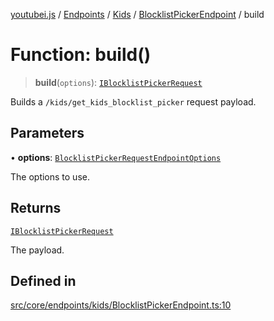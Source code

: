 [youtubei.js](../../../../../../../README.md) / [Endpoints](../../../../../README.md) / [Kids](../../../README.md) / [BlocklistPickerEndpoint](../README.md) / build

# Function: build()

> **build**(`options`): [`IBlocklistPickerRequest`](../../../../../../Types/type-aliases/IBlocklistPickerRequest.md)

Builds a `/kids/get_kids_blocklist_picker` request payload.

## Parameters

• **options**: [`BlocklistPickerRequestEndpointOptions`](../../../../../../Types/type-aliases/BlocklistPickerRequestEndpointOptions.md)

The options to use.

## Returns

[`IBlocklistPickerRequest`](../../../../../../Types/type-aliases/IBlocklistPickerRequest.md)

The payload.

## Defined in

[src/core/endpoints/kids/BlocklistPickerEndpoint.ts:10](https://github.com/LuanRT/YouTube.js/blob/305a398158a6cac82e6ef288fed4bf1661c89d52/src/core/endpoints/kids/BlocklistPickerEndpoint.ts#L10)
